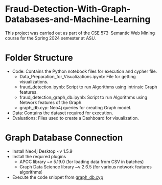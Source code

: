 # Fraud-Detection-With-Graph-Databases-and-Machine-Learning
This project was carried out as part of the CSE 573: Semantic Web Mining course for the Spring 2024 semester at ASU.

# Folder Structure
- Code: Contains the Python notebook files for execution and cypher file.
    - Data_Preparation_for_Visualizations.ipynb: File for getting visualizations.
    - fraud_detection.ipynb: Script to run Algorithms using intrinsic Graph features.
    - fraud_detection_graph_db.ipynb: Script to run Algorithms using Network features of the Graph.
    - graph_db.cyp: Neo4j queries for creating Graph model.    
- Data: Contains the dataset required for execution.
- Evaluations: Files used to create a Dashboard for visualization.

# Graph Database Connection
- Install Neo4j Desktop ~v 1.5.9
- Install the required plugins
    - APOC library ~v 5.19.0 (for loading data from CSV in batches)
    - Graph Data Science library ~v 2.6.5 (for various network features algorithms)
- Execute the code snippet from [graph_db.cyp](CODE/graph_db.cyp)
